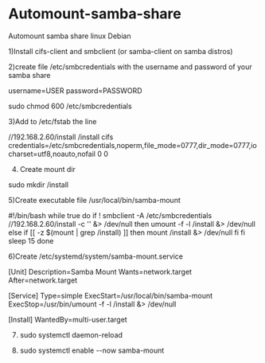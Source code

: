 # Automount-samba-share
Automount samba share linux Debian

1)Install cifs-client and smbclient (or samba-client on samba distros)

2)create file /etc/smbcredentials with the username and password of your samba share

username=USER
password=PASSWORD

sudo chmod 600 /etc/smbcredentials

3)Add to /etc/fstab the line

//192.168.2.60/install /install cifs credentials=/etc/smbcredentials,noperm,file_mode=0777,dir_mode=0777,iocharset=utf8,noauto,nofail 0 0

4) Create mount dir

sudo mkdir /install

5)Create executable file /usr/local/bin/samba-mount

#!/bin/bash
while true
do
    if ! smbclient -A /etc/smbcredentials //192.168.2.60/install -c '' &> /dev/null
    then
    	umount -f -l /install &> /dev/null
    else
    	if [[ -z $(mount | grep /install) ]]
   	then
 	    mount /install &> /dev/null
        fi
    fi
    sleep 15
done


6)Create /etc/systemd/system/samba-mount.service

[Unit]
Description=Samba Mount
Wants=network.target
After=network.target

[Service]
Type=simple
ExecStart=/usr/local/bin/samba-mount
ExecStop=/usr/bin/umount -f -l /install &> /dev/null

[Install]
WantedBy=multi-user.target


7) sudo systemctl daemon-reload

8) sudo systemctl enable --now samba-mount 
